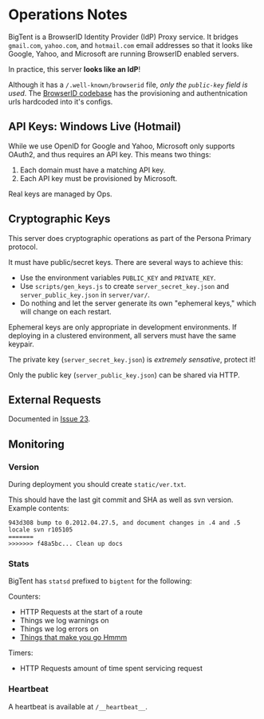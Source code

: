 Operations Notes
================

BigTent is a BrowserID Identity Provider (IdP) Proxy service. It bridges
`gmail.com`, `yahoo.com`, and `hotmail.com` email addresses so that it looks
like Google, Yahoo, and Microsoft are running BrowserID enabled servers.

In practice, this server **looks like an IdP**!

Although it has a `/.well-known/browserid` file, *only the ``public-key``
field is used*. The [BrowserID codebase](https://github.com/mozilla/browserid)
has the provisioning and authentnication urls hardcoded into it's configs.

API Keys: Windows Live (Hotmail)
--------------------------------

While we use OpenID for Google and Yahoo, Microsoft only supports OAuth2, and
thus requires an API key. This means two things:

1.  Each domain must have a matching API key.
2.  Each API key must be provisioned by Microsoft.

Real keys are managed by Ops.

Cryptographic Keys
------------------

This server does cryptographic operations as part of the Persona Primary
protocol.

It must have public/secret keys. There are several ways to achieve this:

-   Use the environment variables `PUBLIC_KEY` and `PRIVATE_KEY`.
-   Use `scripts/gen_keys.js` to create `server_secret_key.json` and
    `server_public_key.json` in `server/var/`.
-   Do nothing and let the server generate its own "ephemeral keys," which
    will change on each restart.

Ephemeral keys are only appropriate in development environments. If deploying
in a clustered environment, all servers must have the same keypair.

The private key (`server_secret_key.json`) is *extremely sensative*, protect it!

Only the public key (`server_public_key.json`) can be shared via HTTP.

External Requests
-----------------

Documented in [Issue 23](https://github.com/mozilla/browserid-bigtent/issues/23).

Monitoring
----------

### Version

During deployment you should create `static/ver.txt`.

This should have the last git commit and SHA as well as svn version. Example
contents:

    943d308 bump to 0.2012.04.27.5, and document changes in .4 and .5
    locale svn r105105
    =======
    >>>>>>> f48a5bc... Clean up docs

### Stats

BigTent has `statsd` prefixed to `bigtent` for the following:

Counters:

-   HTTP Requests at the start of a route
-   Things we log warnings on
-   Things we log errors on
-   [Things that make you go Hmmm](http://en.wikipedia.org/wiki/Things_That_Make_You_Go_Hmmm...)

Timers:

-   HTTP Requests amount of time spent servicing request

### Heartbeat

A heartbeat is available at `/__heartbeat__`.
